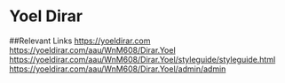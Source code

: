 # Yoel Dirar 		
##Relevant Links
https://yoeldirar.com
https://yoeldirar.com/aau/WnM608/Dirar.Yoel
https://yoeldirar.com/aau/WnM608/Dirar.Yoel/styleguide/styleguide.html
https://yoeldirar.com/aau/WnM608/Dirar.Yoel/admin/admin


